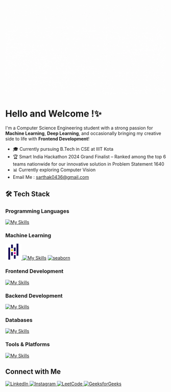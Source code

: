 <!-- Cover Photo -->
![Cover Image](https://github.com/sarthak-436/sarthak-436/blob/main/cover_github.gif)

 # Hello and Welcome !✨

I'm a Computer Science Engineering student with a strong passion for **Machine Learning**, **Deep Learning**, and occasionally bringing my creative side to life with **Frontend Development**!

+ 🎓 Currently pursuing B.Tech in CSE at IIIT Kota
+ 🏆 Smart India Hackathon 2024 Grand Finalist – Ranked among the top 6 teams nationwide for our innovative solution in Problem Statement 1640
+ 📊 Currently exploring Computer Vision
+ Email Me : <a href="mailto:your-email@example.com">sarthak0436@gmail.com</a>

## 🛠️ Tech Stack

### Programming Languages  
[![My Skills](https://skillicons.dev/icons?i=c,java,py,js)](https://skillicons.dev)

### Machine Learning  

<a align="center" href="https://pandas.pydata.org/" target="_blank" rel="noreferrer"> <img src="https://raw.githubusercontent.com/devicons/devicon/2ae2a900d2f041da66e950e4d48052658d850630/icons/pandas/pandas-original.svg" alt="pandas" width="50" height="50"/> </a> 
[![My Skills](https://skillicons.dev/icons?i=tensorflow,sklearn)](https://skillicons.dev)
<a align="center" href="https://seaborn.pydata.org/" target="_blank" rel="noreferrer"> <img src="https://seaborn.pydata.org/_images/logo-mark-lightbg.svg" alt="seaborn" width="50" height="50"/> </a>

### Frontend Development  
[![My Skills](https://skillicons.dev/icons?i=react,tailwind)](https://skillicons.dev)

### Backend Development  
[![My Skills](https://skillicons.dev/icons?i=nodejs,express)](https://skillicons.dev)

### Databases  
[![My Skills](https://skillicons.dev/icons?i=mysql,mongodb)](https://skillicons.dev)

### Tools & Platforms  
[![My Skills](https://skillicons.dev/icons?i=vscode,git,github,figma,linux,bash)](https://skillicons.dev)

## Connect with Me
<p align="left">
  <a href="https://linkedin.com/in/sarthak436" target="blank">
    <img src="https://raw.githubusercontent.com/rahuldkjain/github-profile-readme-generator/master/src/images/icons/Social/linked-in-alt.svg" alt="LinkedIn" height="30" width="40" />
  </a>
  <a href="https://instagram.com/sarthak_khandelwall" target="blank">
    <img src="https://raw.githubusercontent.com/rahuldkjain/github-profile-readme-generator/master/src/images/icons/Social/instagram.svg" alt="Instagram" height="30" width="40" />
  </a>
  <a href="https://www.leetcode.com/sarthak-436" target="_blank">
    <img src="https://raw.githubusercontent.com/rahuldkjain/github-profile-readme-generator/master/src/images/icons/Social/leet-code.svg" alt="LeetCode" height="30" width="40" />
  </a>
  <a href="https://auth.geeksforgeeks.org/user/khandelwalsl18g" target="_blank">
    <img src="https://raw.githubusercontent.com/rahuldkjain/github-profile-readme-generator/master/src/images/icons/Social/geeks-for-geeks.svg" alt="GeeksforGeeks" height="30" width="40" />
  </a>
</p>
